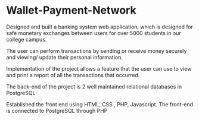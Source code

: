 # Wallet-Payment-Network

Designed and built a banking system web application, which is designed for safe monetary exchanges between users for over 5000 students in our college 
campus.

The user can perform transactions by sending or receive money securely and viewing/ update their personal information.

Implementation of the project allows a feature that the user can use to view and print a report of all the transactions that occurred.

The back-end of the project is 2 well maintained relational databases in PostgreSQL

 Established the front end using HTML, CSS , PHP, Javascript. The front-end is connected to PostgreSQL through PHP
